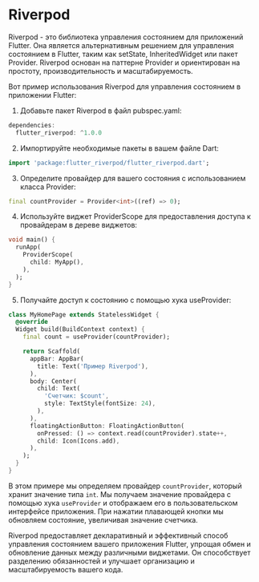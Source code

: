 # Riverpod

Riverpod - это библиотека управления состоянием для приложений Flutter. Она является альтернативным решением для управления состоянием в Flutter, таким как setState, InheritedWidget или пакет Provider. Riverpod основан на паттерне Provider и ориентирован на простоту, производительность и масштабируемость.

Вот пример использования Riverpod для управления состоянием в приложении Flutter:

1. Добавьте пакет Riverpod в файл pubspec.yaml:
```dart
dependencies:
  flutter_riverpod: ^1.0.0
```
2. Импортируйте необходимые пакеты в вашем файле Dart:
```dart
import 'package:flutter_riverpod/flutter_riverpod.dart';
```
3. Определите провайдер для вашего состояния с использованием класса Provider:
```dart
final countProvider = Provider<int>((ref) => 0);
```
4. Используйте виджет ProviderScope для предоставления доступа к провайдерам в дереве виджетов:
```dart
void main() {
  runApp(
    ProviderScope(
      child: MyApp(),
    ),
  );
}
```
5. Получайте доступ к состоянию с помощью хука useProvider:
```dart
class MyHomePage extends StatelessWidget {
  @override
  Widget build(BuildContext context) {
    final count = useProvider(countProvider);

    return Scaffold(
      appBar: AppBar(
        title: Text('Пример Riverpod'),
      ),
      body: Center(
        child: Text(
          'Счетчик: $count',
          style: TextStyle(fontSize: 24),
        ),
      ),
      floatingActionButton: FloatingActionButton(
        onPressed: () => context.read(countProvider).state++,
        child: Icon(Icons.add),
      ),
    );
  }
}
```
В этом примере мы определяем провайдер `countProvider`, который хранит значение типа `int`. Мы получаем значение провайдера с помощью хука `useProvider` и отображаем его в пользовательском интерфейсе приложения. При нажатии плавающей кнопки мы обновляем состояние, увеличивая значение счетчика.

Riverpod предоставляет декларативный и эффективный способ управления состоянием вашего приложения Flutter, упрощая обмен и обновление данных между различными виджетами. Он способствует разделению обязанностей и улучшает организацию и масштабируемость вашего кода.